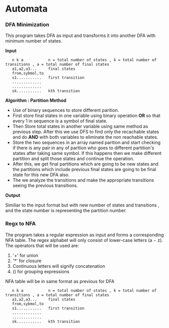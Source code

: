 # Automata

### DFA Minimization
This program takes DFA as input and transforms it into another DFA with minimum number of states.

**Input**
```
   n k a           n = total number of states , k = total number of transitions , a = total number of final states
   a1,a2,a3...     final states
   from,sybmol,to 
   s1...........   first transition
   .............
   .............
   sk...........   kth transition

```
**Algorithm : Partition Method**
 
- Use of binary sequences to store different parition.
- First store final states in one variable using binary operation **OR** so that every 1 in 
  sequence is a symbol of final state.
- Then Store total states in another variable using same method as previous step. After this we use DFS to find only the recachable
  states and do **AND** with both variables to eliminate the non reachable states.
- Store the two sequences in an array named parition and start checking if there is any pair in any of parition who goes to different partition's states after taking same symbol.
  If this happens then we make different partition and split those states and continue the operation.
- After this, we get final partitions which are going to be new states and the partitions which include
  previous final states are going to be final state for this new DFA also. 
- The we analyze the transitions and make the appropriate transitions seeing the previous transitions.

**Output**

 Similiar to the input format but with new number of states and transitions , and the state number is representing the 
 partition number.


### Regx to NFA

The program takes a regular expression as input and forms a corresponding NFA table.
The regex alphabet will only consist of lower-case letters (a − z). The operators that will be used are:
1. '+' for union
2. '*' for closure
3. Continuous letters will signify concatenation
4. () for grouping expressions

NFA table will be in same format as previous for DFA
```
   n k a           n = total number of states , k = total number of transitions , a = total number of final states
   a1,a2,a3...     final states
   from,sybmol,to 
   s1...........   first transition
   .............
   .............
   sk...........   kth transition

```
